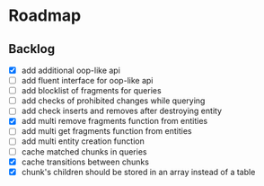 # Roadmap

## Backlog

- [x] add additional oop-like api
- [ ] add fluent interface for oop-like api
- [ ] add blocklist of fragments for queries
- [ ] add checks of prohibited changes while querying
- [ ] add check inserts and removes after destroying entity
- [x] add multi remove fragments function from entities
- [ ] add multi get fragments function from entities
- [ ] add multi entity creation function
- [ ] cache matched chunks in queries
- [x] cache transitions between chunks
- [x] chunk's children should be stored in an array instead of a table